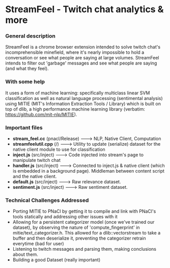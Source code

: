 # StreamFeel - Twitch chat analytics &amp; more

### General description

StreamFeel is a chrome browser extension intended to solve twitch chat's incomprehensible minefield, where it's nearly impossible to hold a conversation or see what people are saying at large volumes. StreamFeel intends to filter out 'garbage' messages and see what people are saying (and what they feel).

### With some help

It uses a form of machine learning: specifically multiclass linear SVM classification as well as natural language processing (sentimental analysis) using MITIE (MIT's Information Extraction Tools / Library) which is built on top of dlib, a high performance machine learning library (verbatim: https://github.com/mit-nlp/MITIE). 

### Important files
* **stream_feel.cc** (pnacl/Release)
---> NLP, Native Client, Computation
* **streamfeelutil.cpp** (/) 
---> Utility to update (serialize) dataset for
the native client module to use for classification
* **inject.js** (src/inject)
---> Code injected into stream's page to manipulate twitch chat
* **handler.js** (src/inject)
---> Connected to inject.js & native client (which is embedded in a background page). Middleman between content script and the native client.
* **default.js** (src/inject) 
---> Raw relevance dataset.
* **sentiment.js** (src/inject)
---> Raw sentiment dataset.

### Technical Challenges Addressed
* Porting MITIE to PNaCl by getting it to compile and link with PNaCl's tools statically and addressing other issues with it
* Allowing for a persistent categorizer model (once we've trained our dataset), by observing the nature of 'compute_fingerprint' in mitie/text_categorizer.h. This allowed for a dlib::vectorstream to take a buffer and then deserialize it, preventing the categorizer retrain everytime (bad for user)
* Listening to twitch messages and parsing them, making conclusions about them.
* Building a good Dataset (really important)




